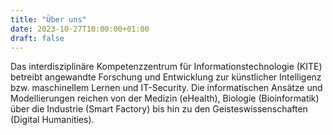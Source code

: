 ```yaml
---
title: "Über uns"
date: 2023-10-27T10:00:00+01:00
draft: false
---
```

Das interdisziplinäre Kompetenzzentrum für Informationstechnologie (KITE) betreibt angewandte Forschung und Entwicklung zur künstlicher Intelligenz bzw. maschinellem Lernen und IT-Security. Die informatischen Ansätze und Modellierungen reichen von der Medizin (eHealth), Biologie (Bioinformatik) über die Industrie (Smart Factory) bis hin zu den Geisteswissenschaften (Digital Humanities).
